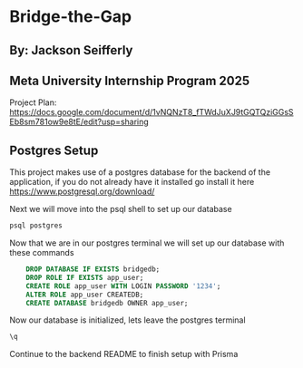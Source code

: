 # Bridge-the-Gap

## By: Jackson Seifferly

## Meta University Internship Program 2025

Project Plan: <https://docs.google.com/document/d/1vNQNzT8_fTWdJuXJ9tGQTQziGGsSEb8sm781ow9e8tE/edit?usp=sharing>

## Postgres Setup

This project makes use of a postgres database for the backend of the application, if you do not already have it installed go install it here <https://www.postgresql.org/download/>

Next we will move into the psql shell to set up our database

```bash
psql postgres
```

Now that we are in our postgres terminal we will set up our database with these commands

```sql
    DROP DATABASE IF EXISTS bridgedb;
    DROP ROLE IF EXISTS app_user;
    CREATE ROLE app_user WITH LOGIN PASSWORD '1234';
    ALTER ROLE app_user CREATEDB;
    CREATE DATABASE bridgedb OWNER app_user;
```

Now our database is initialized, lets leave the postgres terminal

```sql
\q
```

Continue to the backend README to finish setup with Prisma
